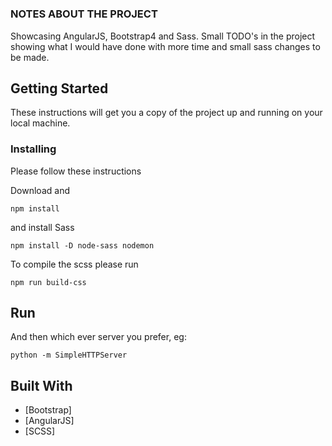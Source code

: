 #  



### NOTES ABOUT THE PROJECT

Showcasing AngularJS, Bootstrap4 and Sass.
Small TODO's in the project showing what I would have done with more time and small sass changes to be made.

## Getting Started

These instructions will get you a copy of the project up and running on your local machine.


### Installing

Please follow these instructions

Download and 

```
npm install 
```

and install Sass

```
npm install -D node-sass nodemon
```

To compile the scss please run

```
npm run build-css
```

## Run


And then which ever server you prefer, eg:

```
python -m SimpleHTTPServer
```



## Built With

* [Bootstrap] 
* [AngularJS] 
* [SCSS]

